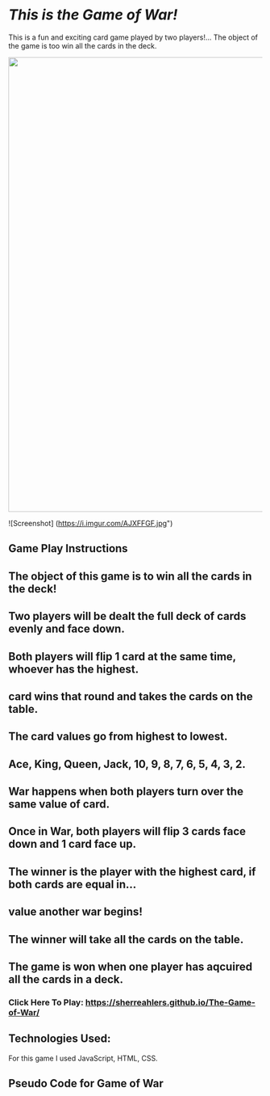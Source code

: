 # *This is the Game of War!*

This is a fun and exciting card game played by two players!...
The object of the game is too win all the cards in the deck.

<img src="https://i.imgur.com/C0yn2D5.jpg" width="900">


![Screenshot] (https://i.imgur.com/AJXFFGF.jpg")

## Game Play Instructions

## The object of this game is to win all the cards in the deck! 

## Two players will be dealt the full deck of cards evenly and face down.

## Both players will flip 1 card at the same time, whoever has the highest. 

## card wins that round and takes the cards on the table.

## The card values go from highest to lowest.

## Ace, King, Queen, Jack, 10, 9, 8, 7, 6, 5, 4, 3, 2.

## War happens when both players turn over the same value of card.

## Once in War, both players will flip 3 cards face down and 1 card face up.

## The winner is the player with the highest card, if both cards are equal in...

## value another war begins!

## The winner will take all the cards on the table.

## The game is won when one player has aqcuired all the cards in a deck.

### Click Here To Play: <https://sherreahlers.github.io/The-Game-of-War/>

## Technologies Used:
For this game I used JavaScript, HTML, CSS.

## Pseudo Code for Game of War

